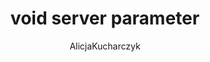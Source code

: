 ---
title: void server parameter
description: void server parameter for Azure Database for PostgreSQL - Flexible Server.
author: AlicjaKucharczyk
ms.service: postgresql
ms.subservice: flexible-server
ms.topic: include
ms.date: 05/15/2024
ms.author: alkuchar
zone_pivot_groups: postgresql-server-version
---
